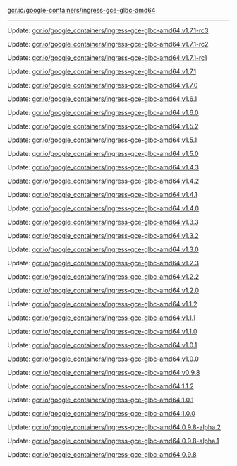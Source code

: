 [gcr.io/google-containers/ingress-gce-glbc-amd64](https://hub.docker.com/r/cruse/ingress-gce-glbc-amd64/tags/) 

----
Update: [gcr.io/google_containers/ingress-gce-glbc-amd64:v1.7.1-rc3](https://hub.docker.com/r/cruse/ingress-gce-glbc-amd64/tags/)

Update: [gcr.io/google_containers/ingress-gce-glbc-amd64:v1.7.1-rc2](https://hub.docker.com/r/cruse/ingress-gce-glbc-amd64/tags/)

Update: [gcr.io/google_containers/ingress-gce-glbc-amd64:v1.7.1-rc1](https://hub.docker.com/r/cruse/ingress-gce-glbc-amd64/tags/)

Update: [gcr.io/google_containers/ingress-gce-glbc-amd64:v1.7.1](https://hub.docker.com/r/cruse/ingress-gce-glbc-amd64/tags/)

Update: [gcr.io/google_containers/ingress-gce-glbc-amd64:v1.7.0](https://hub.docker.com/r/cruse/ingress-gce-glbc-amd64/tags/)

Update: [gcr.io/google_containers/ingress-gce-glbc-amd64:v1.6.1](https://hub.docker.com/r/cruse/ingress-gce-glbc-amd64/tags/)

Update: [gcr.io/google_containers/ingress-gce-glbc-amd64:v1.6.0](https://hub.docker.com/r/cruse/ingress-gce-glbc-amd64/tags/)

Update: [gcr.io/google_containers/ingress-gce-glbc-amd64:v1.5.2](https://hub.docker.com/r/cruse/ingress-gce-glbc-amd64/tags/)

Update: [gcr.io/google_containers/ingress-gce-glbc-amd64:v1.5.1](https://hub.docker.com/r/cruse/ingress-gce-glbc-amd64/tags/)

Update: [gcr.io/google_containers/ingress-gce-glbc-amd64:v1.5.0](https://hub.docker.com/r/cruse/ingress-gce-glbc-amd64/tags/)

Update: [gcr.io/google_containers/ingress-gce-glbc-amd64:v1.4.3](https://hub.docker.com/r/cruse/ingress-gce-glbc-amd64/tags/)

Update: [gcr.io/google_containers/ingress-gce-glbc-amd64:v1.4.2](https://hub.docker.com/r/cruse/ingress-gce-glbc-amd64/tags/)

Update: [gcr.io/google_containers/ingress-gce-glbc-amd64:v1.4.1](https://hub.docker.com/r/cruse/ingress-gce-glbc-amd64/tags/)

Update: [gcr.io/google_containers/ingress-gce-glbc-amd64:v1.4.0](https://hub.docker.com/r/cruse/ingress-gce-glbc-amd64/tags/)

Update: [gcr.io/google_containers/ingress-gce-glbc-amd64:v1.3.3](https://hub.docker.com/r/cruse/ingress-gce-glbc-amd64/tags/)

Update: [gcr.io/google_containers/ingress-gce-glbc-amd64:v1.3.2](https://hub.docker.com/r/cruse/ingress-gce-glbc-amd64/tags/)

Update: [gcr.io/google_containers/ingress-gce-glbc-amd64:v1.3.0](https://hub.docker.com/r/cruse/ingress-gce-glbc-amd64/tags/)

Update: [gcr.io/google_containers/ingress-gce-glbc-amd64:v1.2.3](https://hub.docker.com/r/cruse/ingress-gce-glbc-amd64/tags/)

Update: [gcr.io/google_containers/ingress-gce-glbc-amd64:v1.2.2](https://hub.docker.com/r/cruse/ingress-gce-glbc-amd64/tags/)

Update: [gcr.io/google_containers/ingress-gce-glbc-amd64:v1.2.0](https://hub.docker.com/r/cruse/ingress-gce-glbc-amd64/tags/)

Update: [gcr.io/google_containers/ingress-gce-glbc-amd64:v1.1.2](https://hub.docker.com/r/cruse/ingress-gce-glbc-amd64/tags/)

Update: [gcr.io/google_containers/ingress-gce-glbc-amd64:v1.1.1](https://hub.docker.com/r/cruse/ingress-gce-glbc-amd64/tags/)

Update: [gcr.io/google_containers/ingress-gce-glbc-amd64:v1.1.0](https://hub.docker.com/r/cruse/ingress-gce-glbc-amd64/tags/)

Update: [gcr.io/google_containers/ingress-gce-glbc-amd64:v1.0.1](https://hub.docker.com/r/cruse/ingress-gce-glbc-amd64/tags/)

Update: [gcr.io/google_containers/ingress-gce-glbc-amd64:v1.0.0](https://hub.docker.com/r/cruse/ingress-gce-glbc-amd64/tags/)

Update: [gcr.io/google_containers/ingress-gce-glbc-amd64:v0.9.8](https://hub.docker.com/r/cruse/ingress-gce-glbc-amd64/tags/)

Update: [gcr.io/google_containers/ingress-gce-glbc-amd64:1.1.2](https://hub.docker.com/r/cruse/ingress-gce-glbc-amd64/tags/)

Update: [gcr.io/google_containers/ingress-gce-glbc-amd64:1.0.1](https://hub.docker.com/r/cruse/ingress-gce-glbc-amd64/tags/)

Update: [gcr.io/google_containers/ingress-gce-glbc-amd64:1.0.0](https://hub.docker.com/r/cruse/ingress-gce-glbc-amd64/tags/)

Update: [gcr.io/google_containers/ingress-gce-glbc-amd64:0.9.8-alpha.2](https://hub.docker.com/r/cruse/ingress-gce-glbc-amd64/tags/)

Update: [gcr.io/google_containers/ingress-gce-glbc-amd64:0.9.8-alpha.1](https://hub.docker.com/r/cruse/ingress-gce-glbc-amd64/tags/)

Update: [gcr.io/google_containers/ingress-gce-glbc-amd64:0.9.8](https://hub.docker.com/r/cruse/ingress-gce-glbc-amd64/tags/)

